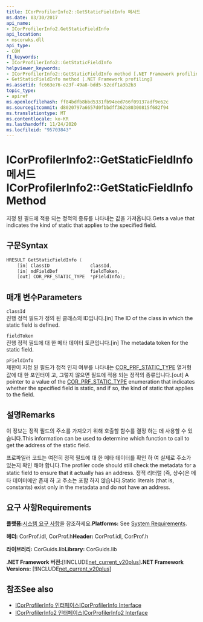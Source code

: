 ```yaml
---
title: ICorProfilerInfo2::GetStaticFieldInfo 메서드
ms.date: 03/30/2017
api_name:
- ICorProfilerInfo2.GetStaticFieldInfo
api_location:
- mscorwks.dll
api_type:
- COM
f1_keywords:
- ICorProfilerInfo2::GetStaticFieldInfo
helpviewer_keywords:
- ICorProfilerInfo2::GetStaticFieldInfo method [.NET Framework profiling]
- GetStaticFieldInfo method [.NET Framework profiling]
ms.assetid: fc663e76-e23f-49a8-bdd5-52cdf1a3b2b3
topic_type:
- apiref
ms.openlocfilehash: ff84bdfb8bbd5331fb94eed766f09137adf9e62c
ms.sourcegitcommit: d8020797a6657d0fbbdff362b80300815f682f94
ms.translationtype: MT
ms.contentlocale: ko-KR
ms.lasthandoff: 11/24/2020
ms.locfileid: "95703843"
---
```

# <a name="icorprofilerinfo2getstaticfieldinfo-method"></a><span data-ttu-id="38118-102">ICorProfilerInfo2::GetStaticFieldInfo 메서드</span><span class="sxs-lookup"><span data-stu-id="38118-102">ICorProfilerInfo2::GetStaticFieldInfo Method</span></span>

<span data-ttu-id="38118-103">지정 된 필드에 적용 되는 정적의 종류를 나타내는 값을 가져옵니다.</span><span class="sxs-lookup"><span data-stu-id="38118-103">Gets a value that indicates the kind of static that applies to the specified field.</span></span>  
  
## <a name="syntax"></a><span data-ttu-id="38118-104">구문</span><span class="sxs-lookup"><span data-stu-id="38118-104">Syntax</span></span>  
  
```cpp  
HRESULT GetStaticFieldInfo (  
    [in] ClassID               classId,  
    [in] mdFieldDef            fieldToken,  
    [out] COR_PRF_STATIC_TYPE  *pFieldInfo);  
```  
  
## <a name="parameters"></a><span data-ttu-id="38118-105">매개 변수</span><span class="sxs-lookup"><span data-stu-id="38118-105">Parameters</span></span>  

 `classId`  
 <span data-ttu-id="38118-106">진행 정적 필드가 정의 된 클래스의 ID입니다.</span><span class="sxs-lookup"><span data-stu-id="38118-106">[in] The ID of the class in which the static field is defined.</span></span>  
  
 `fieldToken`  
 <span data-ttu-id="38118-107">진행 정적 필드에 대 한 메타 데이터 토큰입니다.</span><span class="sxs-lookup"><span data-stu-id="38118-107">[in] The metadata token for the static field.</span></span>  
  
 `pFieldInfo`  
 <span data-ttu-id="38118-108">제한이 지정 된 필드가 정적 인지 여부를 나타내는 [COR_PRF_STATIC_TYPE](cor-prf-static-type-enumeration.md) 열거형 값에 대 한 포인터이 고, 그렇지 않으면 필드에 적용 되는 정적의 종류입니다.</span><span class="sxs-lookup"><span data-stu-id="38118-108">[out] A pointer to a value of the [COR_PRF_STATIC_TYPE](cor-prf-static-type-enumeration.md) enumeration that indicates whether the specified field is static, and if so, the kind of static that applies to the field.</span></span>  
  
## <a name="remarks"></a><span data-ttu-id="38118-109">설명</span><span class="sxs-lookup"><span data-stu-id="38118-109">Remarks</span></span>  

 <span data-ttu-id="38118-110">이 정보는 정적 필드의 주소를 가져오기 위해 호출할 함수를 결정 하는 데 사용할 수 있습니다.</span><span class="sxs-lookup"><span data-stu-id="38118-110">This information can be used to determine which function to call to get the address of the static field.</span></span>  
  
 <span data-ttu-id="38118-111">프로파일러 코드는 여전히 정적 필드에 대 한 메타 데이터를 확인 하 여 실제로 주소가 있는지 확인 해야 합니다.</span><span class="sxs-lookup"><span data-stu-id="38118-111">The profiler code should still check the metadata for a static field to ensure that it actually has an address.</span></span> <span data-ttu-id="38118-112">정적 리터럴 (즉, 상수)은 메타 데이터에만 존재 하 고 주소는 포함 하지 않습니다.</span><span class="sxs-lookup"><span data-stu-id="38118-112">Static literals (that is, constants) exist only in the metadata and do not have an address.</span></span>  
  
## <a name="requirements"></a><span data-ttu-id="38118-113">요구 사항</span><span class="sxs-lookup"><span data-stu-id="38118-113">Requirements</span></span>  

 <span data-ttu-id="38118-114">**플랫폼:**[시스템 요구 사항](../../get-started/system-requirements.md)을 참조하세요.</span><span class="sxs-lookup"><span data-stu-id="38118-114">**Platforms:** See [System Requirements](../../get-started/system-requirements.md).</span></span>  
  
 <span data-ttu-id="38118-115">**헤더:** CorProf.idl, CorProf.h</span><span class="sxs-lookup"><span data-stu-id="38118-115">**Header:** CorProf.idl, CorProf.h</span></span>  
  
 <span data-ttu-id="38118-116">**라이브러리:** CorGuids.lib</span><span class="sxs-lookup"><span data-stu-id="38118-116">**Library:** CorGuids.lib</span></span>  
  
 <span data-ttu-id="38118-117">**.NET Framework 버전:**[!INCLUDE[net_current_v20plus](../../../../includes/net-current-v20plus-md.md)]</span><span class="sxs-lookup"><span data-stu-id="38118-117">**.NET Framework Versions:** [!INCLUDE[net_current_v20plus](../../../../includes/net-current-v20plus-md.md)]</span></span>  
  
## <a name="see-also"></a><span data-ttu-id="38118-118">참조</span><span class="sxs-lookup"><span data-stu-id="38118-118">See also</span></span>

- [<span data-ttu-id="38118-119">ICorProfilerInfo 인터페이스</span><span class="sxs-lookup"><span data-stu-id="38118-119">ICorProfilerInfo Interface</span></span>](icorprofilerinfo-interface.md)
- [<span data-ttu-id="38118-120">ICorProfilerInfo2 인터페이스</span><span class="sxs-lookup"><span data-stu-id="38118-120">ICorProfilerInfo2 Interface</span></span>](icorprofilerinfo2-interface.md)
